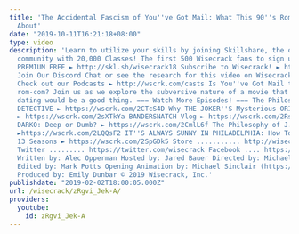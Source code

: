 ```yaml
---
title: 'The Accidental Fascism of You''ve Got Mail: What This 90''s Rom-Com Is Really
  About'
date: "2019-10-11T16:21:18+08:00"
type: video
description: 'Learn to utilize your skills by joining Skillshare, the online learning
  community with 20,000 Classes! The first 500 Wisecrack fans to sign up get 2 months
  PREMIUM FREE ► http://skl.sh/wisecrack18 Subscribe to Wisecrack! ► http://wscrk.com/SbscrbWC
  Join Our Discord Chat or see the research for this video on WisecrackPLUS ► http://wscrk.com/YtWcPls
  Check out our Podcasts ► http://wscrk.com/casts Is You''ve Got Mail the most Orwellian
  rom-com? Join us as we explore the subversive nature of a movie that thought online
  dating would be a good thing. === Watch More Episodes! === The Philosophy of TRUE
  DETECTIVE ► https://wscrk.com/2CTcS4D Why THE JOKER''S Mysterious ORIGINS Matter
  ► https://wscrk.com/2sXTkYa BANDERSNATCH Vlog ► https://wscrk.com/2RskzUx DONNIE
  DARKO: Deep or Dumb? ► https://wscrk.com/2CmlL6f The Philosophy of J.R.R. Tolkein
  ►https://wscrk.com/2LQQsF2 IT''S ALWAYS SUNNY IN PHILADELPHIA: How To NOT Suck After
  13 Seasons ► https://wscrk.com/2SpGDk5 Store ........... http://wisecrackstore.com
  Twitter ......... https://twitter.com/wisecrack Facebook .... https://facebook.com/wisecrackedu
  Written by: Alec Opperman Hosted by: Jared Bauer Directed by: Michael Luxemburg
  Edited by: Mark Potts Opening Animation by: Michael Sinclair (https://diedfamo.us)
  Produced by: Emily Dunbar © 2019 Wisecrack, Inc.'
publishdate: "2019-02-02T18:00:05.000Z"
url: /wisecrack/zRgvi_Jek-A/
providers:
  youtube:
    id: zRgvi_Jek-A
---
```

